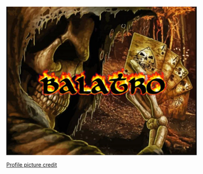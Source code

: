 ![A skeleton holding four cards with the text Balatro in flames centered](https://raw.githubusercontent.com/aveeryy/.github/refs/heads/main/profile/balatro.webp)

[Profile picture credit](https://www.pixiv.net/en/users/28640915)
